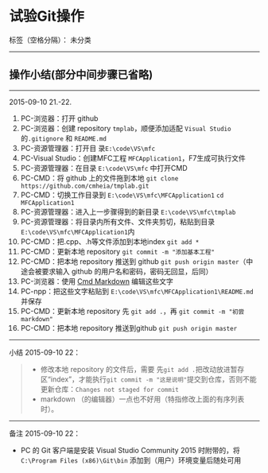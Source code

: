 # 试验Git操作

标签（空格分隔）： 未分类

---

## 操作小结(部分中间步骤已省略)

----------
2015-09-10 21.-22.

 1. PC-浏览器：打开 github
 1. PC-浏览器：创建 repository `tmplab`，顺便添加适配 `Visual Studio`  的`.gitignore` 和 `README.md`
 1. PC-资源管理器：打开目 录`E:\code\VS\mfc`
 1. PC-Visual Studio：创建MFC工程 `MFCApplication1`，F7生成可执行文件
 1. PC-资源管理器：在目录 `E:\code\VS\mfc` 中打开CMD
 1. PC-CMD：将 github 上的文件拖到本地 `git clone https://github.com/cmheia/tmplab.git`
 1. PC-CMD：切换工作目录到 `E:\code\VS\mfc\MFCApplication1`  `cd MFCApplication1`
 1. PC-资源管理器：进入上一步骤得到的新目录 `E:\code\VS\mfc\tmplab`
 1. PC-资源管理器：将目录内所有文件、文件夹剪切，粘贴到目录`E:\code\VS\mfc\MFCApplication1`内
 1. PC-CMD：把.cpp、.h等文件添加到本地index `git add *`
 1. PC-CMD：更新本地 repository `git commit -m "添加基本工程"`
 1. PC-CMD：把本地 repository 推送到 github `git push origin master`（中途会被要求输入 github 的用户名和密码，密码无回显，后同）
 1. PC-浏览器：使用 [Cmd Markdown](https://www.zybuluo.com/mdeditor) 编辑这些文字
 1. PC-npp：把这些文字粘贴到 `E:\code\VS\mfc\MFCApplication1\README.md` 并保存
 1. PC-CMD：更新本地 repository 先 `git add .`，再 `git commit -m "初尝markdown"`
 1. PC-CMD：把本地 repository 推送到github `git push origin master`

----------
小结 2015-09-10 22：

 > * 修改本地 repository 的文件后，需要 先`git add .`把改动放进暂存区“index”，才能执行`git commit -m "这是说明"`提交到仓库，否则不能更新仓库：`Changes not staged for commit`
 > * markdown （的编辑器）一点也不好用（特指修改上面的有序列表时）。

----------
备注 2015-09-10 22：

 - PC 的 Git 客户端是安装 Visual Studio Community 2015 时附带的，将 `C:\Program Files (x86)\Git\bin` 添加到（用户）环境变量后随处可用

